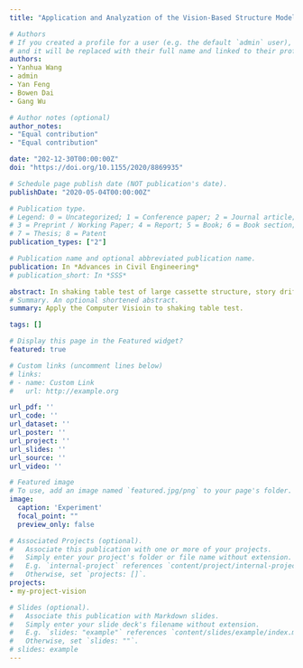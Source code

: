 ```yaml
---
title: "Application and Analyzation of the Vision-Based Structure Model Displacement Measuring Method in Cassette Structure Shaking Table Experiment"

# Authors
# If you created a profile for a user (e.g. the default `admin` user), write the username (folder name) here 
# and it will be replaced with their full name and linked to their profile.
authors:
- Yanhua Wang
- admin
- Yan Feng
- Bowen Dai
- Gang Wu

# Author notes (optional)
author_notes:
- "Equal contribution"
- "Equal contribution"

date: "202-12-30T00:00:00Z"
doi: "https://doi.org/10.1155/2020/8869935"

# Schedule page publish date (NOT publication's date).
publishDate: "2020-05-04T00:00:00Z"

# Publication type.
# Legend: 0 = Uncategorized; 1 = Conference paper; 2 = Journal article;
# 3 = Preprint / Working Paper; 4 = Report; 5 = Book; 6 = Book section;
# 7 = Thesis; 8 = Patent
publication_types: ["2"]

# Publication name and optional abbreviated publication name.
publication: In *Advances in Civil Engineering*
# publication_short: In *SSS*

abstract: In shaking table test of large cassette structure, story drift is an essential set of experimental data. Traditional method of displacement measurement is limited to problems such as necessary full contact with the structure model for installation of sensors, large work of installation, easily interfered by environment, etc. Non-contact displacement measurement method, such as optical measuring technology, can solve the above problems and serve as an effective supplementary method for traditional displacement measuring in shaking table test. This paper proposed a vison-based displacement measuring method. Pre-designed artificial targets which act as a sensor are installed on each floor of the cassette structure model. A high-speed industrial camera is used to acquire the series of the images of the artificial targets on the structure model during the shaking table test. A Python-OpenCV based structural calculation program combining computer vision and machine vision is developed to extract and calculate the displacement of the artificial targets from the series of the images acquired. The proposed method is applied in a shaking table test of a reduced-scale fifteen-floor reinforced concrete cassette structure model, in which the laser displacement meter and the seismic geophone are also applied as a comparison. The experimental results acquired by the proposed method is compared with the results acquired by laser displacement meter and the seismic geophone. The average error of the story drift obtained by the proposed vision-based measurement method is within 5% and is in good agreement with the laser displacement meter and the seismic geophone, which confirms the effectiveness of the proposed method.
# Summary. An optional shortened abstract.
summary: Apply the Computer Visioin to shaking table test.

tags: []

# Display this page in the Featured widget?
featured: true

# Custom links (uncomment lines below)
# links:
# - name: Custom Link
#   url: http://example.org

url_pdf: ''
url_code: ''
url_dataset: ''
url_poster: ''
url_project: ''
url_slides: ''
url_source: ''
url_video: ''

# Featured image
# To use, add an image named `featured.jpg/png` to your page's folder. 
image:
  caption: 'Experiment'
  focal_point: ""
  preview_only: false

# Associated Projects (optional).
#   Associate this publication with one or more of your projects.
#   Simply enter your project's folder or file name without extension.
#   E.g. `internal-project` references `content/project/internal-project/index.md`.
#   Otherwise, set `projects: []`.
projects:
- my-project-vision

# Slides (optional).
#   Associate this publication with Markdown slides.
#   Simply enter your slide deck's filename without extension.
#   E.g. `slides: "example"` references `content/slides/example/index.md`.
#   Otherwise, set `slides: ""`.
# slides: example
---
```



